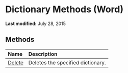 
# Dictionary Methods (Word)

 **Last modified:** July 28, 2015


## Methods



|**Name**|**Description**|
|:-----|:-----|
| [Delete](21f66079-9633-3070-1029-2732856f54a9.md)|Deletes the specified dictionary.|
